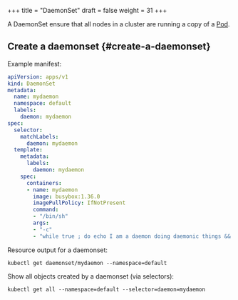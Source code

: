 +++
title = "DaemonSet"
draft = false
weight = 31
+++

A DaemonSet ensure that all nodes in a cluster are running a copy of a [Pod](/portfolio/kubernetes/pod/).


## Create a daemonset {#create-a-daemonset}

Example manifest:

```yaml { linenos=inline }
apiVersion: apps/v1
kind: DaemonSet
metadata:
  name: mydaemon
  namespace: default
  labels:
    daemon: mydaemon
spec:
  selector:
    matchLabels:
      daemon: mydaemon
  template:
    metadata:
      labels:
        daemon: mydaemon
    spec:
      containers:
      - name: mydaemon
        image: busybox:1.36.0
        imagePullPolicy: IfNotPresent
        command:
        - "/bin/sh"
        args:
        - "-c"
        - "while true ; do echo I am a daemon doing daemonic things && sleep 3600 ; done"
```

Resource output for a daemonset:

```shell
kubectl get daemonset/mydaemon --namespace=default
```

Show all objects created by a daemonset (via selectors):

```shell
kubectl get all --namespace=default --selector=daemon=mydaemon
```
